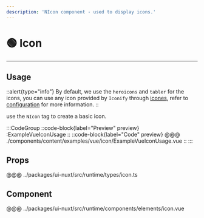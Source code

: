 ```yaml
---
description: 'NIcon component - used to display icons.'
---
```


# 🟢 Icon

---

## Usage

::alert{type="info"}
By default, we use the `heroicons` and `tabler` for the icons, you can use any icon provided by `Iconify` through [icones](https://icones.js.org/), refer to [configuration](/guide/getting-started/configuration) for more information.
::

use the `NIcon` tag to create a basic icon.

:::CodeGroup
  ::code-block{label="Preview" preview}
    :ExampleVueIconUsage
  ::
  ::code-block{label="Code" preview}
@@@ ./components/content/examples/vue/icon/ExampleVueIconUsage.vue
  ::
:::

## Props
@@@ ../packages/ui-nuxt/src/runtime/types/icon.ts

## Component
@@@ ../packages/ui-nuxt/src/runtime/components/elements/icon.vue

